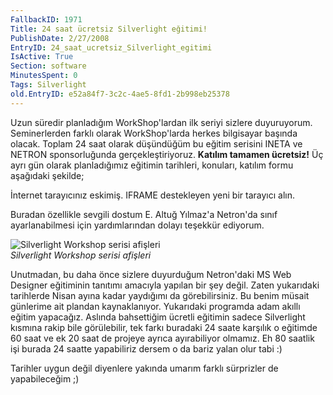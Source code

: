```yaml
---
FallbackID: 1971
Title: 24 saat ücretsiz Silverlight eğitimi!
PublishDate: 2/27/2008
EntryID: 24_saat_ucretsiz_Silverlight_egitimi
IsActive: True
Section: software
MinutesSpent: 0
Tags: Silverlight
old.EntryID: e52a84f7-3c2c-4ae5-8fd1-2b998eb25378
---
```

Uzun süredir planladığım WorkShop'lardan ilk seriyi sizlere duyuruyorum.
Seminerlerden farklı olarak WorkShop'larda herkes bilgisayar başında
olacak. Toplam 24 saat olarak düşündüğüm bu eğitim serisini INETA ve
NETRON sponsorluğunda gerçekleştiriyoruz. **Katılım tamamen ücretsiz!**
Üç ayrı gün olarak planladığımız eğitimin tarihleri, konuları, katılım
formu aşağıdaki şekilde;

İnternet tarayıcınız eskimiş. IFRAME destekleyen yeni bir tarayıcı alın.

Buradan özellikle sevgili dostum E. Altuğ Yılmaz'a Netron'da sınıf
ayarlanabilmesi için yardımlarından dolayı teşekkür ediyorum.

![Silverlight Workshop serisi
afişleri](http://cdn.daron.yondem.com/assets/1971/27022008_1.jpg)\
*Silverlight Workshop serisi afişleri*

Unutmadan, bu daha önce sizlere duyurduğum Netron'daki MS Web Designer
eğitiminin tanıtımı amacıyla yapılan bir şey değil. Zaten yukarıdaki
tarihlerde Nisan ayına kadar yaydığımı da görebilirsiniz. Bu benim
müsait günlerime ait plandan kaynaklanıyor. Yukarıdaki programda adam
akıllı eğitim yapacağız. Aslında bahsettiğim ücretli eğitimin sadece
Silverlight kısmına rakip bile görülebilir, tek farkı buradaki 24 saate
karşılık o eğitimde 60 saat ve ek 20 saat de projeye ayrıca ayırabiliyor
olmamız. Eh 80 saatlik işi burada 24 saatte yapabiliriz dersem o da
bariz yalan olur tabi :)

Tarihler uygun değil diyenlere yakında umarım farklı sürprizler de
yapabileceğim ;)


